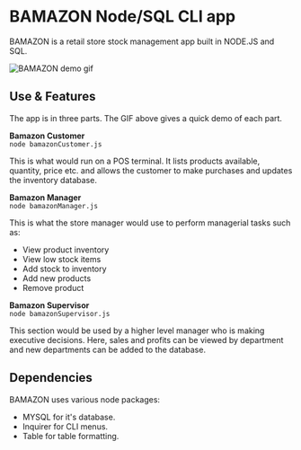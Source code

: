 # BAMAZON Node/SQL CLI app

BAMAZON is a retail store stock management app built in NODE.JS and SQL.

![BAMAZON demo gif](demo/bamazonDEMO.gif)

## Use & Features
The app is in three parts. The GIF above gives a quick demo of each part.

**Bamazon Customer** <BR>
`node bamazonCustomer.js`

This is what would run on a POS terminal. It lists products available, quantity, price etc. and allows the customer to make purchases and updates the inventory database.

**Bamazon Manager** <BR>
`node bamazonManager.js`

This is what the store manager would use to perform managerial tasks such as:<br>
* View product inventory
* View low stock items
* Add stock to inventory
* Add new products
* Remove product

**Bamazon Supervisor** <BR>
`node bamazonSupervisor.js`

This section would be used by a higher level manager who is making executive decisions. Here, sales and profits can be viewed by department and new departments can be added to the database.

## Dependencies
BAMAZON uses various node packages:

* MYSQL for it's database.
* Inquirer for CLI menus.
* Table for table formatting.
